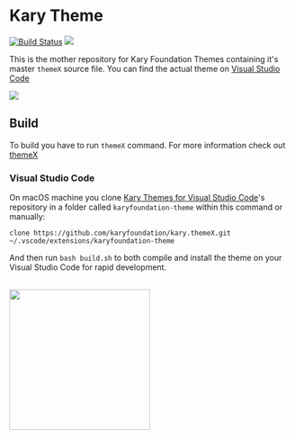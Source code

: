 
# Kary Theme
[![Build Status](https://travis-ci.org/karyfoundation/karyfoundation.themeX.svg?branch=master)](https://travis-ci.org/karyfoundation/karyfoundation.themeX) ![](https://img.shields.io/badge/Powered%20by-themeX-yellow.svg)

This is the mother repository for Kary Foundation Themes containing it's master `themeX` source file. You can find the actual theme on [Visual Studio Code](https://marketplace.visualstudio.com/items?itemName=karyfoundation.theme-karyfoundation-themes)

![](https://cloud.githubusercontent.com/assets/2157285/26003797/fbe3e522-3748-11e7-813f-c479bc4935d3.png)

## Build

To build you have to run `themeX` command. For more information check out [themeX](https://github.com/karyfoundation/themeX)

### Visual Studio Code
On macOS machine you clone [Kary Themes for Visual Studio Code](https://github.com/karyfoundation/kary.themeX)'s repository in a folder called `karyfoundation-theme` within this command or manually:

```
clone https://github.com/karyfoundation/kary.themeX.git ~/.vscode/extensions/karyfoundation-theme
```

And then run `bash build.sh` to both compile and install the theme on your Visual Studio Code for rapid development.


<br />
<a href="http://www.karyfoundation.org/">
    <img src="http://www.karyfoundation.org/foundation/logo/github-full-horse.png" width="250"/>
</a>